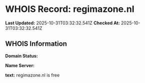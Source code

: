 # WHOIS Record: regimazone.nl

**Last Updated:** 2025-10-31T03:32:32.541Z
**Checked At:** 2025-10-31T03:32:32.541Z

## WHOIS Information

**Domain Status:** 

**Name Server:** 

**text:** regimazone.nl is free

